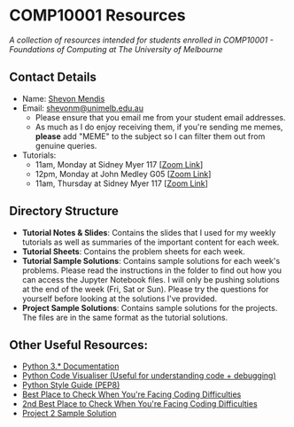 # COMP10001 Resources
_A collection of resources intended for students enrolled in COMP10001 - Foundations of Computing at The University of Melbourne_

## Contact Details
* Name: [Shevon Mendis](https://www.linkedin.com/in/mendiss/)
* Email: shevonm@unimelb.edu.au
   * Please ensure that you email me from your student email addresses.
   * As much as I do enjoy receiving them, if you're sending me memes, **please** add "MEME" to the subject so I can filter them out from genuine queries.
* Tutorials:
   * 11am, Monday   at Sidney Myer 117 \[[Zoom Link](https://unimelb.zoom.us/j/809749688)\]
   * 12pm, Monday   at John Medley G05 \[[Zoom Link](https://unimelb.zoom.us/j/396012212)\]
   * 11am, Thursday at Sidney Myer 117 \[[Zoom Link](https://unimelb.zoom.us/j/545327115)\]

## Directory Structure
* **Tutorial Notes & Slides**: Contains the slides that I used for my weekly tutorials as well as summaries of the important content for each week.
* **Tutorial Sheets**: Contains the problem sheets for each week.
* **Tutorial Sample Solutions**: Contains sample solutions for each week's problems. Please read the instructions in the folder to find out how you can access the Jupyter Notebook files. I will only be pushing solutions at the end of the week (Fri, Sat or Sun). Please try the questions for yourself before looking at the solutions I've provided.
* **Project Sample Solutions**: Contains sample solutions for the projects. The files are in the same format as the tutorial solutions.

## Other Useful Resources:
* [Python 3.* Documentation](https://docs.python.org/3/library/index.html)
* [Python Code Visualiser (Useful for understanding code + debugging)](http://pythontutor.com/visualize.html#mode=edit)
* [Python Style Guide (PEP8)](https://www.python.org/dev/peps/pep-0008/)
* [Best Place to Check When You're Facing Coding Difficulties](https://www.google.com/)
* [2nd Best Place to Check When You're Facing Coding Difficulties](https://stackoverflow.com/)
* [Project 2 Sample Solution](https://www.youtube.com/watch?v=dQw4w9WgXcQ)
